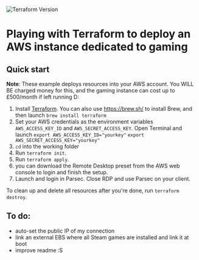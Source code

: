  ![Terraform Version](https://img.shields.io/badge/tf-%3E%3D0.12.0-blue.svg)

 #  Playing with Terraform to deploy an AWS instance dedicated to gaming

 ## Quick start

 **Note**: These example deploys resources into your AWS account. You WILL BE charged money for this, and the gaming instance can cost up to £500/month if left running D:

 1. Install [Terraform](https://www.terraform.io/). You can also use https://brew.sh/ to install Brew, and then launch `brew install terraform`
 1. Set your AWS credentials as the environment variables `AWS_ACCESS_KEY_ID` and `AWS_SECRET_ACCESS_KEY`. Open Terminal and launch
`export AWS_ACCESS_KEY_ID="yourkey"`
`export AWS_SECRET_ACCESS_KEY="yourkey"`
 1. `cd` into the working folder
 1. Run `terraform init`.
 1. Run `terraform apply`.
 1. you can download the Remote Desktop preset from the AWS web console to login and finish the setup.
 1. Launch and login in Parsec. Close RDP and use Parsec on your client.


To clean up and delete all resources after you're done, run `terraform destroy`.


## To do:

- auto-set the public IP of my connection
- link an external EBS where all Steam games are installed and link it at boot
- improve readme :S
